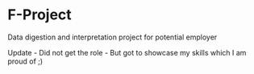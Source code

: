 # F-Project

Data digestion and interpretation project for potential employer


Update - Did not get the role - But got to showcase my skills which I am proud of ;)
